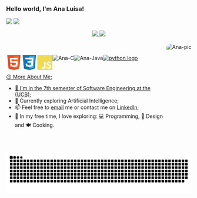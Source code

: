 ### Hello world, I'm Ana Luísa!
  <a href = "mailto:analuisacarneirolisboa@gmail.com"><img src="https://img.shields.io/badge/Gmail-D14836?style=for-the-badge&logo=gmail&logoColor=white" target="_blank"></a>
   <a href="https://www.linkedin.com/in/ana-llisboa/" target="_blank"><img src="https://img.shields.io/badge/-LinkedIn-%230077B5?style=for-the-badge&logo=linkedin&logoColor=white" target="_blank"></a> 

<section align="center">
  <a href="https://github.com/alclisboa">
   <img width="50%" src="https://github-readme-stats.vercel.app/api?username=alclisboa&show_icons=true&theme=dracula&include_all_commits=true&count_private=true"/>
    <img width="38%" whidth: src="https://github-readme-stats.vercel.app/api/top-langs/?username=alclisboa&layout=compact&langs_count=7&theme=dracula"/> 
</section>
<section style="display: inline_block">
<br>
 
  <img align="right" alt="Ana-pic" height="295" style="border-radius:10px;" src="https://user-images.githubusercontent.com/114938493/205463693-cb8bd80e-6895-4f48-ac6d-99f646158d93.png">
</section>

##

<section>
  <img align="left" alt="Ana-HTML"  height ="42px" src="https://raw.githubusercontent.com/devicons/devicon/master/icons/html5/html5-original.svg">
  <img align="left" alt="Ana-CSS" height ="42px" src="https://raw.githubusercontent.com/devicons/devicon/master/icons/css3/css3-original.svg">
  <img align="left" alt="Rafa-Js" height ="42px" src="https://raw.githubusercontent.com/devicons/devicon/master/icons/javascript/javascript-plain.svg">
  <img align="left" alt="Ana-C"  height ="42px" src="https://cdn.jsdelivr.net/gh/devicons/devicon/icons/c/c-original.svg"/>
  <img align="left" alt="Ana-Java"  height ="42px" src="https://cdn.jsdelivr.net/gh/devicons/devicon/icons/java/java-original.svg"/>
  <img src="https://cdn.jsdelivr.net/gh/devicons/devicon/icons/python/python-original.svg" height="40" alt="python logo"  />

  <br>
  <br>
  <br>
  😉 More About Me:
  
  - 🌱 I'm in the 7th semester of Software Engineering at the [(UCB)](https://ucb.catolica.edu.br/cursos/presencial/engenharia-de-software);
  - 🤖 Currently exploring Artificial Intelligence;
  - 📫 Feel free to [email](mailto:analuisacarneirolisboa@gmail.com) me or contact me on [LinkedIn](https://www.linkedin.com/in/ana-llisboa/);
  - 🍳 In my free time, I love exploring: 💻 Programming, 🎨 Design and 🍽️ Cooking.

<!-- - 👩🏽‍💻 Most of my projects are available on [GitHub](https://github.com/alclisboa); -->
  <!-- - ![Snake animation](https://github.com/alclisboa/alclisboa/blob/output/github-contribution-grid-snake.svg)-->
  <picture>
  <source media="(prefers-color-scheme: dark)" srcset="https://raw.githubusercontent.com/alclisboa/alclisboa/output/github-contribution-grid-snake-dark.svg">
  <source media="(prefers-color-scheme: light)" srcset="https://raw.githubusercontent.com/alclisboa/alclisboa/output/github-contribution-grid-snake.svg">
  <img alt="github contribution grid snake animation" src="https://raw.githubusercontent.com/alclisboa/alclisboa/output/github-contribution-grid-snake.svg">
</picture>
</section>

